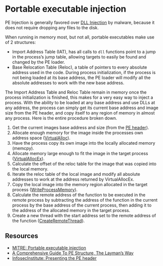 # Portable executable injection

PE Injection is generally favored over [DLL Injection](dll.md) by malware, because it does not require dropping any 
files to the disk.

When running in memory most, but not all, portable executables make use of 2 structures:

* Import Address Table (IAT), has all calls to `dll` functions point to a jump in the process’s jump table, allowing 
targets to easily be found and changed by the PE loader. 
* Base Relocation Table (Reloc), a table of pointers to every absolute address used in the code. During process 
initialization, if the process is not being loaded at its base address, the PE loader will modify all the absolute 
addresses to work with the new base address.  

The Import Address Table and Reloc Table remain in memory once the process initialization is finished, this makes for a very easy way to inject a process. With the ability to be loaded at any base address and use DLLs at any address, the process can simply get its current base address and image size from the PE header, and copy itself to any region of memory in almost any process. Here is the entire procedure broken down.

1. Get the current images base address and size (from the [PE header](https://learn.microsoft.com/en-us/windows/win32/debug/pe-format)).
2. Allocate enough memory for the image inside the processes own address space ([VirtualAlloc](https://learn.microsoft.com/en-us/windows/win32/api/memoryapi/nf-memoryapi-virtualalloc)).
3. Have the process copy its own image into the locally allocated memory (memcpy).
4. Allocate memory large enough to fit the image in the target process ([VirtualAllocEx](https://learn.microsoft.com/en-us/windows/win32/api/memoryapi/nf-memoryapi-virtualallocex)).
5. Calculate the offset of the reloc table for the image that was copied into the local memory.
6. Iterate the reloc table of the local image and modify all absolute addresses to work at the address returned by VirtualAllocEx.
7. Copy the local image into the memory region allocated in the target process ([WriteProcessMemory](https://learn.microsoft.com/en-us/windows/win32/api/memoryapi/nf-memoryapi-writeprocessmemory)).
8. Calculate the remote address of the function to be executed in the remote process by subtracting the address of the function in the current process by the base address of the current process, then adding it to the address of the allocated memory in the target process.
9. Create a new thread with the start address set to the remote address of the function ([CreateRemoteThread](https://learn.microsoft.com/en-us/windows/win32/api/processthreadsapi/nf-processthreadsapi-createremotethread)).

## Resources

* [MITRE: Portable executable injection](https://attack.mitre.org/techniques/T1055/002/)
* [A Comprehensive Guide To PE Structure, The Layman’s Way](https://tech-zealots.com/malware-analysis/pe-portable-executable-structure-malware-analysis-part-2/)
* [InfosecInstitute: Presenting the PE header](https://resources.infosecinstitute.com/topic/presenting-the-pe-header/)
